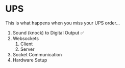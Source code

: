 # UPS
This is what happens when you miss your UPS order...
<ol>
  <li>Sound (knock) to Digital Output ✅</li>
  <li>Websockets
    <ol>
      <li>Client</li>    
      <li>Server</li>    
    </ol>
  </li>
  <li>Socket Communication</li>
  <li>Hardware Setup</li>    
